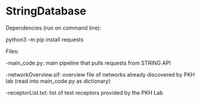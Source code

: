 # StringDatabase

Dependencies (run on command line): 

python3 -m pip install requests


Files:

-main_code.py: main pipeline that pulls requests from STRING API

-networkOverview.sif: overview file of networks already discovered by PKH lab (read into main_code.py as dictionary)

-receptorList.txt: list of test receptors provided by the PKH Lab 
